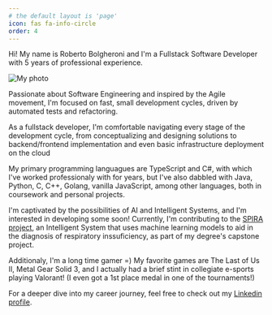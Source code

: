 ```yaml
---
# the default layout is 'page'
icon: fas fa-info-circle
order: 4
---
```


Hi! My name is Roberto Bolgheroni and I'm a Fullstack Software Developer with 5 years of professional experience.

![My photo](https://i.imgur.com/ykZRxOH.jpg "Me!")

Passionate about Software Engineering and inspired by the Agile movement, I'm focused on fast, small development cycles, driven by automated tests and refactoring. 

As a fullstack developer,  I'm comfortable navigating every stage of the development cycle, from conceptualizing and designing solutions to backend/frontend implementation and even basic infrastructure deployment on the cloud

My primary programming languagues are TypeScript and C#, with which I've worked professionaly with for years, but I've also dabbled with Java, Python, C, C++, Golang, vanilla JavaScript, among other languages, both in coursework and personal projects.

I'm captivated by the possibilities of AI and Intelligent Systems, and I'm interested in developing some soon! 
Currently, I'm contributing to the [SPIRA project](https://github.com/spirabr), an Intelligent System that uses machine learning models to aid in the diagnosis of respiratory inssuficiency, as part of my degree's capstone project. 

Additionaly, I'm a long time gamer =) My favorite games are The Last of Us II, Metal Gear Solid 3, and I actually had a brief stint in collegiate e-sports playing Valorant! (I even got a 1st place medal in one of the tournaments!)


For a deeper dive into my career journey, feel free to check out my [Linkedin profile](https://www.linkedin.com/in/r-bolgheroni/).
